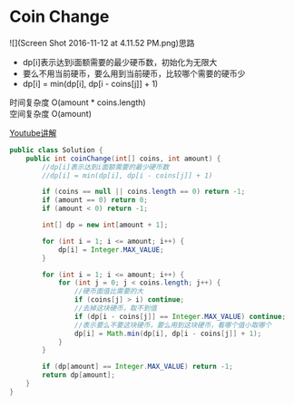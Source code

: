 # Coin Change

![](Screen Shot 2016-11-12 at 4.11.52 PM.png)思路

* dp\[i\]表示达到i面额需要的最少硬币数，初始化为无限大
* 要么不用当前硬币，要么用到当前硬币，比较哪个需要的硬币少
* dp\[i\] = min\(dp\[i\], dp\[i - coins\[j\]\] + 1\)

时间复杂度 O\(amount \* coins.length\)   
空间复杂度 O\(amount\)

[Youtube讲解](https://www.youtube.com/watch?annotation_id=annotation_2195265949&feature=iv&src_vid=Y0ZqKpToTic&v=NJuKJ8sasGk)

```java
public class Solution {
    public int coinChange(int[] coins, int amount) {
        //dp[i]表示达到i面额需要的最少硬币数
        //dp[i] = min(dp[i], dp[i - coins[j]] + 1)

        if (coins == null || coins.length == 0) return -1;
        if (amount == 0) return 0;
        if (amount < 0) return -1;

        int[] dp = new int[amount + 1];

        for (int i = 1; i <= amount; i++) {
            dp[i] = Integer.MAX_VALUE;
        }

        for (int i = 1; i <= amount; i++) {
            for (int j = 0; j < coins.length; j++) {
                //硬币面值比需要的大
                if (coins[j] > i) continue;
                //去掉这块硬币，取不到值
                if (dp[i - coins[j]] == Integer.MAX_VALUE) continue;
                //表示要么不要这块硬币，要么用到这块硬币，看哪个值小取哪个
                dp[i] = Math.min(dp[i], dp[i - coins[j]] + 1);
            }
        }

        if (dp[amount] == Integer.MAX_VALUE) return -1;
        return dp[amount];
    }
}
```



